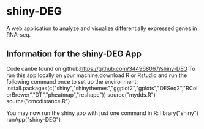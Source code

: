 # shiny-DEG
A web application to analyze and visualize differentially expressed genes in RNA-seq.

## Information for the shiny-DEG App
Code canbe found on github:https://github.com/344968067/shiny-DEG
To run this app locally on your machine,download R or Rstudio and run the following command once to set up the environment:
install.packages(c("shiny","shinythemes","ggplot2","gplots","DESeq2","RColorBrewer","DT","pheatmap","reshape"))
source("mydds.R")
source("cmcdistance.R")

You may now run the shiny app with just one command in R:
library("shiny")
runApp("shiny-DEG")





